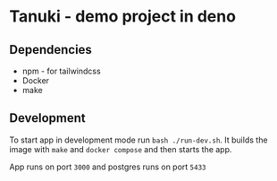 # Tanuki - demo project in deno

## Dependencies

- npm - for tailwindcss
- Docker
- make

## Development

To start app in development mode run `bash ./run-dev.sh`. It builds the image
with `make` and `docker compose` and then starts the app.

App runs on port `3000` and postgres runs on port `5433`

